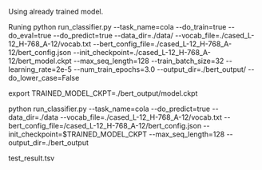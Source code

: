 Using already trained model. 

Runing
python run_classifier.py 
--task_name=cola 
--do_train=true 
--do_eval=true 
--do_predict=true 
--data_dir=./data/ 
--vocab_file=./cased_L-12_H-768_A-12/vocab.txt 
--bert_config_file=./cased_L-12_H-768_A-12/bert_config.json 
--init_checkpoint=./cased_L-12_H-768_A-12/bert_model.ckpt 
--max_seq_length=128 
--train_batch_size=32 
--learning_rate=2e-5 
--num_train_epochs=3.0 
--output_dir=./bert_output/ 
--do_lower_case=False

export TRAINED_MODEL_CKPT=./bert_output/model.ckpt

python run_classifier.py 
--task_name=cola 
--do_predict=true 
--data_dir=./data 
--vocab_file=./cased_L-12_H-768_A-12/vocab.txt 
--bert_config_file=/cased_L-12_H-768_A-12/bert_config.json 
--init_checkpoint=$TRAINED_MODEL_CKPT
--max_seq_length=128 
--output_dir=./bert_output

test_result.tsv
